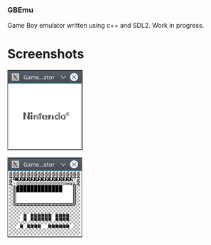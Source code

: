 ### GBEmu
Game Boy emulator written using c++ and SDL2.
Work in progress.

# Screenshots
![alt text](https://github.com/aarnot/gbemu/raw/master/screenshots/screenshot1.png "Nintendo logo when booting up")


![alt text](https://github.com/aarnot/gbemu/raw/master/screenshots/screenshot2.png "Dr. Mario title screen.")